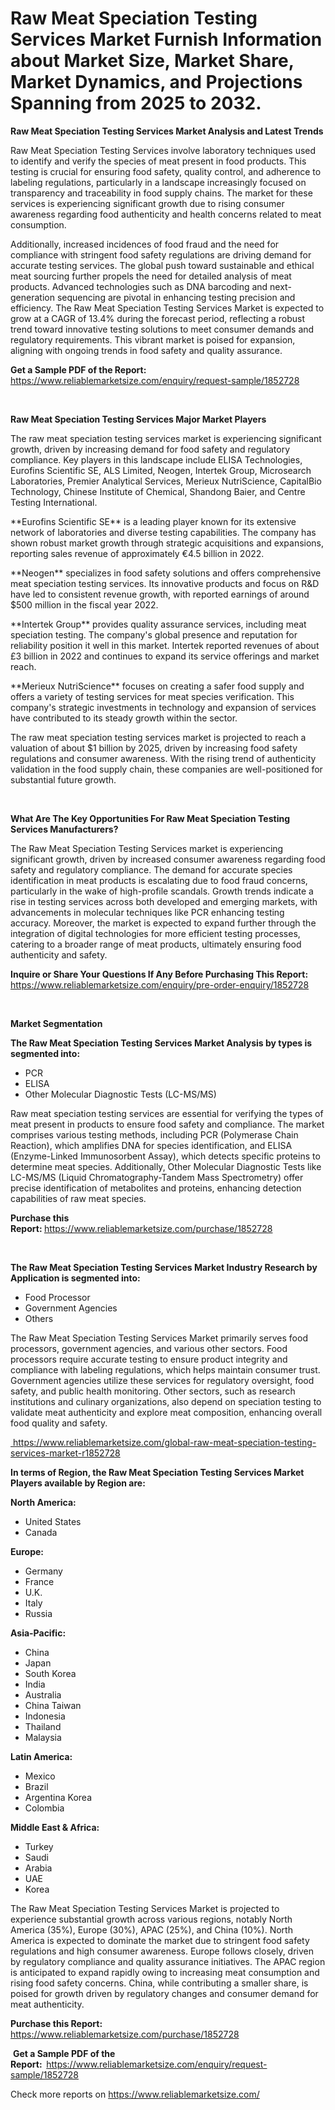 <p><h1>Raw Meat Speciation Testing Services Market Furnish Information about Market Size, Market Share, Market Dynamics, and Projections Spanning from 2025 to 2032.</h1></p><p><strong>Raw Meat Speciation Testing Services Market Analysis and Latest Trends</strong></p>
<p><p>Raw Meat Speciation Testing Services involve laboratory techniques used to identify and verify the species of meat present in food products. This testing is crucial for ensuring food safety, quality control, and adherence to labeling regulations, particularly in a landscape increasingly focused on transparency and traceability in food supply chains. The market for these services is experiencing significant growth due to rising consumer awareness regarding food authenticity and health concerns related to meat consumption. </p><p>Additionally, increased incidences of food fraud and the need for compliance with stringent food safety regulations are driving demand for accurate testing services. The global push toward sustainable and ethical meat sourcing further propels the need for detailed analysis of meat products. Advanced technologies such as DNA barcoding and next-generation sequencing are pivotal in enhancing testing precision and efficiency. The Raw Meat Speciation Testing Services Market is expected to grow at a CAGR of 13.4% during the forecast period, reflecting a robust trend toward innovative testing solutions to meet consumer demands and regulatory requirements. This vibrant market is poised for expansion, aligning with ongoing trends in food safety and quality assurance.</p></p>
<p><strong>Get a Sample PDF of the Report:&nbsp;</strong> <a href="https://www.reliablemarketsize.com/enquiry/request-sample/1852728?utm_campaign=2628&utm_medium=2&utm_source=Github&utm_content=ia&utm_term=11032025&utm_id=raw-meat-speciation-testing-services">https://www.reliablemarketsize.com/enquiry/request-sample/1852728</a></p>
<p>&nbsp;</p>
<p><strong>Raw Meat Speciation Testing Services Major Market Players</strong></p>
<p><p>The raw meat speciation testing services market is experiencing significant growth, driven by increasing demand for food safety and regulatory compliance. Key players in this landscape include ELISA Technologies, Eurofins Scientific SE, ALS Limited, Neogen, Intertek Group, Microsearch Laboratories, Premier Analytical Services, Merieux NutriScience, CapitalBio Technology, Chinese Institute of Chemical, Shandong Baier, and Centre Testing International.</p><p>**Eurofins Scientific SE** is a leading player known for its extensive network of laboratories and diverse testing capabilities. The company has shown robust market growth through strategic acquisitions and expansions, reporting sales revenue of approximately €4.5 billion in 2022.</p><p>**Neogen** specializes in food safety solutions and offers comprehensive meat speciation testing services. Its innovative products and focus on R&D have led to consistent revenue growth, with reported earnings of around $500 million in the fiscal year 2022.</p><p>**Intertek Group** provides quality assurance services, including meat speciation testing. The company's global presence and reputation for reliability position it well in this market. Intertek reported revenues of about £3 billion in 2022 and continues to expand its service offerings and market reach.</p><p>**Merieux NutriScience** focuses on creating a safer food supply and offers a variety of testing services for meat species verification. This company's strategic investments in technology and expansion of services have contributed to its steady growth within the sector.</p><p>The raw meat speciation testing services market is projected to reach a valuation of about $1 billion by 2025, driven by increasing food safety regulations and consumer awareness. With the rising trend of authenticity validation in the food supply chain, these companies are well-positioned for substantial future growth.</p></p>
<p>&nbsp;</p>
<p><strong>What Are The Key Opportunities For Raw Meat Speciation Testing Services Manufacturers?</strong></p>
<p><p>The Raw Meat Speciation Testing Services market is experiencing significant growth, driven by increased consumer awareness regarding food safety and regulatory compliance. The demand for accurate species identification in meat products is escalating due to food fraud concerns, particularly in the wake of high-profile scandals. Growth trends indicate a rise in testing services across both developed and emerging markets, with advancements in molecular techniques like PCR enhancing testing accuracy. Moreover, the market is expected to expand further through the integration of digital technologies for more efficient testing processes, catering to a broader range of meat products, ultimately ensuring food authenticity and safety.</p></p>
<p><strong>Inquire or Share Your Questions If Any Before Purchasing This Report:</strong> <a href="https://www.reliablemarketsize.com/enquiry/pre-order-enquiry/1852728?utm_campaign=2628&utm_medium=2&utm_source=Github&utm_content=ia&utm_term=11032025&utm_id=raw-meat-speciation-testing-services">https://www.reliablemarketsize.com/enquiry/pre-order-enquiry/1852728</a></p>
<p>&nbsp;</p>
<p><strong>Market Segmentation</strong></p>
<p><strong>The Raw Meat Speciation Testing Services Market Analysis by types is segmented into:</strong></p>
<p><ul><li>PCR</li><li>ELISA</li><li>Other Molecular Diagnostic Tests (LC-MS/MS)</li></ul></p>
<p><p>Raw meat speciation testing services are essential for verifying the types of meat present in products to ensure food safety and compliance. The market comprises various testing methods, including PCR (Polymerase Chain Reaction), which amplifies DNA for species identification, and ELISA (Enzyme-Linked Immunosorbent Assay), which detects specific proteins to determine meat species. Additionally, Other Molecular Diagnostic Tests like LC-MS/MS (Liquid Chromatography-Tandem Mass Spectrometry) offer precise identification of metabolites and proteins, enhancing detection capabilities of raw meat species.</p></p>
<p><strong>Purchase this Report:&nbsp;</strong><a href="https://www.reliablemarketsize.com/purchase/1852728?utm_campaign=2628&utm_medium=2&utm_source=Github&utm_content=ia&utm_term=11032025&utm_id=raw-meat-speciation-testing-services">https://www.reliablemarketsize.com/purchase/1852728</a></p>
<p>&nbsp;</p>
<p><strong>The Raw Meat Speciation Testing Services Market Industry Research by Application is segmented into:</strong></p>
<p><ul><li>Food Processor</li><li>Government Agencies</li><li>Others</li></ul></p>
<p><p>The Raw Meat Speciation Testing Services Market primarily serves food processors, government agencies, and various other sectors. Food processors require accurate testing to ensure product integrity and compliance with labeling regulations, which helps maintain consumer trust. Government agencies utilize these services for regulatory oversight, food safety, and public health monitoring. Other sectors, such as research institutions and culinary organizations, also depend on speciation testing to validate meat authenticity and explore meat composition, enhancing overall food quality and safety.</p></p>
<p><a href="https://www.reliablemarketsize.com/global-raw-meat-speciation-testing-services-market-r1852728?utm_campaign=2628&utm_medium=2&utm_source=Github&utm_content=ia&utm_term=11032025&utm_id=raw-meat-speciation-testing-services">&nbsp;https://www.reliablemarketsize.com/global-raw-meat-speciation-testing-services-market-r1852728</a></p>
<p><strong>In terms of Region, the Raw Meat Speciation Testing Services Market Players available by Region are:</strong></p>
<p>
    <p> <strong> North America: </strong>
        <ul>
            <li>United States</li>
            <li>Canada</li>
        </ul>
        </p> 
    <p> <strong> Europe: </strong>
        <ul>
            <li>Germany</li>
            <li>France</li>
            <li>U.K.</li>
            <li>Italy</li>
            <li>Russia</li>
        </ul>
        </p> 
    <p> <strong> Asia-Pacific: </strong>
        <ul>
            <li>China</li>
            <li>Japan</li>
            <li>South Korea</li>
            <li>India</li>
            <li>Australia</li>
            <li>China Taiwan</li>
            <li>Indonesia</li>
            <li>Thailand</li>
            <li>Malaysia</li>
        </ul>
        </p> 
    <p> <strong> Latin America: </strong>
        <ul>
            <li>Mexico</li>
            <li>Brazil</li>
            <li>Argentina Korea</li>
            <li>Colombia</li>
        </ul>
        </p> 
    <p> <strong> Middle East & Africa: </strong>
        <ul>
            <li>Turkey</li>
            <li>Saudi</li>
            <li>Arabia</li>
            <li>UAE</li>
            <li>Korea</li>
        </ul>
    </p>
    </p>
<p><p>The Raw Meat Speciation Testing Services Market is projected to experience substantial growth across various regions, notably North America (35%), Europe (30%), APAC (25%), and China (10%). North America is expected to dominate the market due to stringent food safety regulations and high consumer awareness. Europe follows closely, driven by regulatory compliance and quality assurance initiatives. The APAC region is anticipated to expand rapidly owing to increasing meat consumption and rising food safety concerns. China, while contributing a smaller share, is poised for growth driven by regulatory changes and consumer demand for meat authenticity.</p></p>
<p><strong>Purchase this Report: </strong><a href="https://www.reliablemarketsize.com/purchase/1852728?utm_campaign=2628&utm_medium=2&utm_source=Github&utm_content=ia&utm_term=11032025&utm_id=raw-meat-speciation-testing-services">https://www.reliablemarketsize.com/purchase/1852728</a></p>
<p>&nbsp;<strong>Get a Sample PDF of the Report:&nbsp;&nbsp;</strong><a href="https://www.reliablemarketsize.com/enquiry/request-sample/1852728?utm_campaign=2628&utm_medium=2&utm_source=Github&utm_content=ia&utm_term=11032025&utm_id=raw-meat-speciation-testing-services">https://www.reliablemarketsize.com/enquiry/request-sample/1852728</a></p>
<p><strong></strong></p>
<p>Check more reports on <a href="https://www.reliablemarketsize.com/?utm_campaign=2628&utm_medium=2&utm_source=Github&utm_content=ia&utm_term=11032025&utm_id=raw-meat-speciation-testing-services">https://www.reliablemarketsize.com/</a></p>